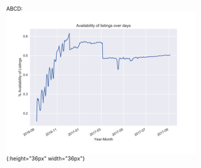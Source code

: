 ABCD:
![Analysis  1](https://github.com/battalwara/battalwar_ankeeta_spring2017/blob/master/final/analysis/analysis-1/Output1.jpg){:height="36px" width="36px"}
